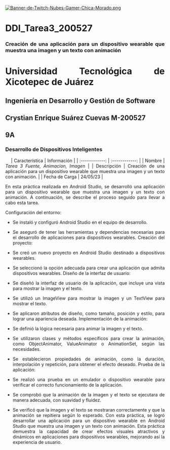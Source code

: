 [![Banner-de-Twitch-Nubes-Gamer-Chica-Morado.png](https://i.postimg.cc/15q3LFXF/Banner-de-Twitch-Nubes-Gamer-Chica-Morado.png)](https://postimg.cc/MvzwBvyZ)

<div align="Justify">
  
# DDI_Tarea3_200527
### Creación de una aplicación para un dispositivo wearable que muestra una imagen y un texto con animación
# Universidad Tecnológica de Xicotepec de Juárez

## Ingeniería en Desarrollo y Gestión de Software
## Crystian Enrique Suárez Cuevas M-200527
## 9A
### Desarrollo de Dispositivos Inteligentes

&nbsp;
&nbsp;
|  Característica |  Información |
| :------------: | :------------: |
| Nombre | **Tarea 3* Fuente, Animacion, Imagen* |
| Descripción  | Creación de una aplicación para un dispositivo wearable que muestra una imagen y un texto con animación.  |
|  Fecha de Carga | 24/05/23  |


En esta práctica realizada en Android Studio, se desarrolló una aplicación para un dispositivo wearable que muestra una imagen y un texto con animación. 
A continuación, se describe el proceso seguido para llevar a cabo esta tarea.

Configuración del entorno:
 - Se instaló y configuró Android Studio en el equipo de desarrollo.
 - Se aseguró de tener las herramientas y dependencias necesarias para el desarrollo de aplicaciones para dispositivos wearables.
  Creación del proyecto:

 - Se creó un nuevo proyecto en Android Studio destinado a dispositivos wearables.
 - Se seleccionó la opción adecuada para crear una aplicación que admita dispositivos wearables.
  Diseño de la interfaz de usuario:

 - Se diseñó la interfaz de usuario de la aplicación, que incluye una vista para mostrar la imagen y el texto.
 - Se utilizó un ImageView para mostrar la imagen y un TextView para mostrar el texto.
 - Se aplicaron atributos de diseño, como tamaño, posición y estilo, para lograr una apariencia deseada.
   Implementación de la animación:

 - Se definió la lógica necesaria para animar la imagen y el texto.
 - Se utilizaron clases y métodos específicos para crear la animación, como ObjectAnimator, ValueAnimator o AnimationSet, según las necesidades.
 - Se establecieron propiedades de animación, como la duración, interpolación y repetición, para obtener el efecto deseado.
  Prueba de la aplicación:

 - Se realizó una prueba en un emulador o dispositivo wearable para verificar el correcto funcionamiento de la aplicación.
 - Se comprobó que la animación de la imagen y el texto se ejecutara de manera adecuada, con suavidad y fluidez.
 - Se verificó que la imagen y el texto se mostraran correctamente y que la animación se repitiera según lo esperado.
Con esta práctica, se logró desarrollar una aplicación para un dispositivo wearable en Android Studio que muestra una imagen y un texto con animación. 
Esta práctica demuestra la capacidad de crear efectos visuales atractivos y dinámicos en aplicaciones para dispositivos wearables, mejorando así la experiencia de usuario.
